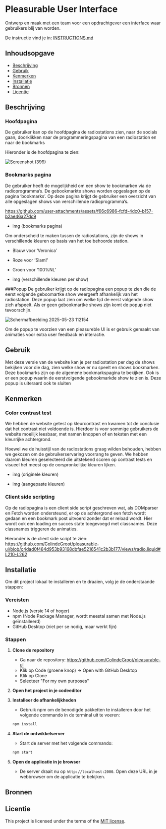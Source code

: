 # Pleasurable User Interface

Ontwerp en maak met een team voor een opdrachtgever een interface waar gebruikers blij van worden.

De instructie vind je in: [INSTRUCTIONS.md](https://github.com/fdnd-task/pleasurable-ui/blob/main/docs/INSTRUCTIONS.md)



## Inhoudsopgave

  * [Beschrijving](#beschrijving)
  * [Gebruik](#gebruik)
  * [Kenmerken](#kenmerken)
  * [Installatie](#installatie)
  * [Bronnen](#bronnen)
  * [Licentie](#licentie)

## Beschrijving

### Hoofdpagina

De gebruiker kan op de hoofdpagina de radiostations zien, naar de socials gaan, doorklikken naar de programmeringspagina van een radiostation en naar de bookmarks

Hieronder is de hoofdpagina te zien:

![Screenshot (399)](https://github.com/user-attachments/assets/1da286f4-c562-4fce-b173-d97a50ba0735)

### Bookmarks pagina 

De gebruiker heeft de mogelijkheid om een show te bookmarken via de radioprogramma’s. De gebookmarkte shows worden opgeslagen op de pagina ‘bookmarks’. Op deze pagina krijgt de gebruiker een overzicht van alle opgeslagen shows van verschillende radioprogramma’s. 

https://github.com/user-attachments/assets/f66c6986-fcfd-4dc0-b157-b2ae46a27dc9

- img (bookmarks pagina)

Om onderscheid te maken tussen de radiostations, zijn de shows in verschillende kleuren op basis van het toe behoorde station. 

- Blauw voor ‘Veronica’
- Roze voor ‘Slam!’
- Groen voor ‘100%NL’

- img (verschillende kleuren per show)

###Popup
De gebruiker krijgt op de radiopagina een popup te zien die de eerst volgende geboomartke show weergeeft afhankelijk van het radiostation. Deze popup laat zien om welke tijd de eerst volgende show zich afspeelt. Als er geen gebookmartke shows zijn komt de popup niet tevoorschijn.

![Schermafbeelding 2025-05-23 112154](https://github.com/user-attachments/assets/ce1e4805-54e7-4de7-878d-be88f2df54ae)

Om de popup te voorzien van een pleasureble UI is er gebruik gemaakt van animaties voor extra user feedback en interactie.


## Gebruik

Met deze versie van de website kan je per radiostation per dag de shows bekijken voor die dag, zien welke show er nu speelt en shows bookmarken. Deze bookmarks zijn op de algemene bookmarkspagina te bekijken. Ook is er een popup waarin de eerstvolgende gebookmarkde show te zien is. Deze popup is uiteraard ook te sluiten


## Kenmerken

### Color contrast test

We hebben de website getest op kleurcontrast en kwamen tot de conclusie dat het contrast niet voldoende is. Hierdoor is voor sommige gebruikers de website moeilijk leesbaar, met namen knoppen of en teksten met een kleurrijke achtergrond. 

Hoewel we de huisstijl van de radiostations graag wilden behouden, hebben we gekozen om de gebruikerservaring voorrang te geven. We hebben daarom kleuren geselecteerd die uitstekend scoren op contrast tests en visueel het meest op de oorspronkelijke kleuren lijken. 

- img (originele kleuren)

- img (aangepaste kleuren)

### **Client side scripting**


Op de radiopagina is een client side script geschreven wat, als DOMparser en Fetch worden ondersteund, er op de achtergrond een fetch wordt gedaan en een bookmark post uitvoerd zonder dat er reload wordt. Hier wordt ook een loading en succes state toegevoegd met classnames. Deze classnames triggeren de animaties.

Hieronder is de client side script te zien:
https://github.com/ColindeGroot/pleasurable-ui/blob/c4dad0f484d953b93168dbfae5216541c2b3b177/views/radio.liquid#L210-L262


## Installatie

Om dit project lokaal te installeren en te draaien, volg je de onderstaande stappen:

### Vereisten
- Node.js (versie 14 of hoger)
- npm (Node Package Manager, wordt meestal samen met Node.js geïnstalleerd)
- GitHub Desktop (niet per se nodig, maar werkt fijn)

### Stappen

1. **Clone de repository**
    - Ga naar de repository: https://github.com/ColindeGroot/pleasurable-ui
    - Klik op Code (groene knop) -> Open with GitHub Desktop
    - Klik op Clone
    - Selecteer "For my own purposes"

2. **Open het project in je codeeditor**

3. **Installeer de afhankelijkheden**
   - Gebruik npm om de benodigde pakketten te installeren door het volgende commando in de terminal uit te voeren:
   ```bash
   npm install
   ```

4. **Start de ontwikkelserver**
   - Start de server met het volgende commando:
   ```bash
   npm start
   ```

5. **Open de applicatie in je browser**
   - De server draait nu op `http://localhost:2000`. Open deze URL in je webbrowser om de applicatie te bekijken.

## Bronnen

## Licentie

This project is licensed under the terms of the [MIT license](./LICENSE).
